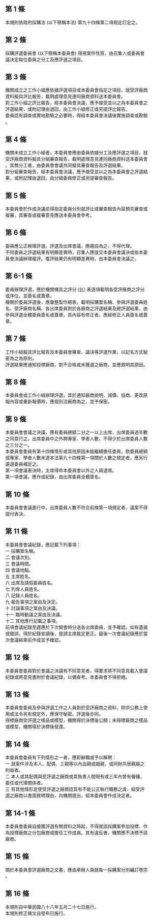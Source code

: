 第 1 條
-------
本規則依政府採購法 (以下簡稱本法) 第九十四條第二項規定訂定之。

第 2 條
-------
採購評選委員會 (以下簡稱本委員會) 得視案件性質，由召集人或委員會  
議決定每位委員之分工及應評選之項目。

第 3 條
-------
機關成立之工作小組應依據評選項目或本委員會指定之項目，就受評廠商  
資料擬具評比報告，載明處理意見連同廠商資料送本委員會。  
對工作小組之評比報告，經本委員會決議，應予接受並以之為本委員會之  
評選結果，或附記理由退回，由工作小組修正或另提評比報告。  
委員認有調查或實地勘驗之必要時，得經本委員會決議後實施調查或勘驗  
。

第 4 條
-------
機關未成立工作小組者，本委員會應由委員依據分工及應評選之項目，就  
受評廠商資料擬具分組審查報告，載明處理意見連同廠商資料送本委員會  
。其無分工者，由委員會會議共同擬具審查報告及評選結果。  
對分組審查報告，經本委員會決議，應予接受並以之為本委員會之評選結  
果，或附記理由退回，由分組委員修正或另提審查報告。

第 5 條
-------
本委員會於作成決議前得指定委員分別就評比或審查報告內容預先審查或  
複審，其審查或複審意見應送本委員會參考。

第 6 條
-------
委員應公正辦理評選。評選及出席會議，應親自為之，不得代理。        
不同委員之評選結果有明顯差異時，召集人應提交本委員會議決或依本委  
員會決議辦理複評。複評結果仍有明顯差異時，由本委員會決議之。

第 6-1 條
---------
委員辦理評選，應於機關備具之評分 (比) 表逐項載明各受評廠商之評分  
或序位，並簽名或蓋章。                                            
機關於委員評選後，應彙整製作總表，載明採購案名稱、參與評選委員姓  
名、受評廠商名稱、各出席委員對於各廠商之評選結果及總評選結果，由  
參與評選全體委員簽名或蓋章。其內容有修正者，應經修正人員簽名或蓋  
章。

第 7 條
-------
工作小組擬具評比報告及本委員會審查、議決等評選作業，以記名方式秘  
密為之為原則。  
評選結果應通知投標廠商，對不合格或未獲選之廠商，並應敘明其原因。

第 8 條
-------
本委員會或工作小組辦理評選，其於通知廠商說明、減價、協商、更改原  
報內容或重新報價時，應個別洽廠商為之，並予保密。

第 9 條
-------
本委員會會議之決議，應有委員總額二分之一以上出席，出席委員過半數  
之同意行之。出席委員中之外聘專家、學者人數，不得少於出席委員人數  
之三分之一。                                                      
本委員會委員有第十四條情形或其他原因未能繼續擔任委員，致委員總額  
或專家、學者人數未達本法第九十四條第一項關於人數之規定者，應另行  
遴選委員補足之。                                                  
第一項會議表決時，主席得命本委員會以外之人員退席。                
第一項會議，應作成紀錄，由出席委員全體簽名。

第 10 條
--------
本委員會會議進行中，出席委員人數不符合前條第一項規定者，議案不得  
提付表決。

第 11 條
--------
本委員會會議紀錄，應記載下列事項：  
一  採購案名稱。  
二  會議次別。  
三  會議時間。  
四  會議地點。  
五  主席姓名。  
六  出席及請假委員姓名。  
七  列席人員姓名。  
八  記錄人員姓名。  
九  報告事項之案由及決定。  
十  討論事項之案由及決議。  
十一  臨時動議之案由及決議。  
十二  其他應行記載之事項。  
前項會議紀錄至遲應於下次開會時分送各出席委員，並予確認。如有遺漏  
或錯誤，得於紀錄宣讀後，提請主席裁定更正。最後一次會議紀錄應於當  
次會議結束前作成並予確認。

第 12 條
--------
本委員會委員對於會議之決議有不同意見者，得要求將不同意見載入會議  
紀錄或將意見書附於會議紀錄，以備查考。本委員會不得拒絕。

第 13 條
--------
本委員會委員及參與評選工作之人員對於受評廠商之資料，除供公務上使  
用或法令另有規定外，應保守秘密。評選後亦同。                      
得標廠商受評選之樣品或模型，機關得於決標後公開；未得標廠商之樣品  
或模型，機關得於決標後發還。

第 14 條
--------
本委員會委員有下列情形之一者，應即辭職或予以解聘：                
一  就案件涉及本人、配偶、三親等以內血親或姻親，或同財共居親屬之  
    利益者。                                                      
二  本人或其配偶與受評選之廠商或其負責人間現有或三年內曾有僱傭、  
    委任或代理關係者。                                            
三  有其他情形足使受評選之廠商認其有不能公正執行職務之虞，經受評  
    選之廠商以書面敘明理由，向機關提出，經本委員會作成決定者。

第 14-1 條
----------
本委員會委員自接獲評選有關資料之時起，不得就該採購案參加投標、作  
為投標廠商之分包廠商或擔任工作成員。其有違反者，機關應不決標予該  
廠商。

第 15 條
--------
關於本委員會評選廠商之文書，應由承辦人員就每一採購案分別編訂卷宗  
。

第 16 條
--------
本規則自中華民國八十八年五月二十七日施行。  
本規則修正條文自發布日施行。

